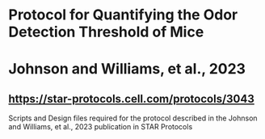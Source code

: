 # Protocol for Quantifying the Odor Detection Threshold of Mice
# Johnson and Williams, et al., 2023
## https://star-protocols.cell.com/protocols/3043
Scripts and Design files required for the protocol described in the Johnson and Williams, et al., 2023 publication in STAR Protocols
